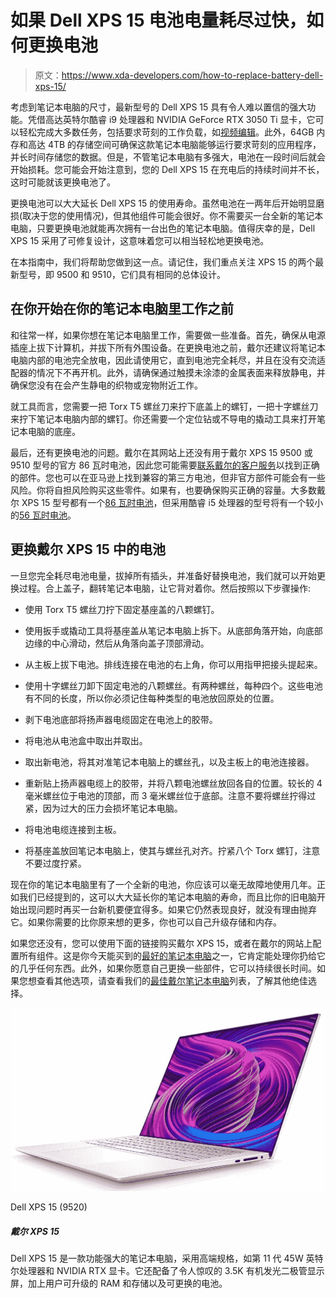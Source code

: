 # 如果 Dell XPS 15 电池电量耗尽过快，如何更换电池

> 原文：<https://www.xda-developers.com/how-to-replace-battery-dell-xps-15/>

考虑到笔记本电脑的尺寸，最新型号的 Dell XPS 15 具有令人难以置信的强大功能。凭借高达英特尔酷睿 i9 处理器和 NVIDIA GeForce RTX 3050 Ti 显卡，它可以轻松完成大多数任务，包括要求苛刻的工作负载，如[视频编辑](https://www.xda-developers.com/best-laptop-for-video-editing/)。此外，64GB 内存和高达 4TB 的存储空间可确保这款笔记本电脑能够运行要求苛刻的应用程序，并长时间存储您的数据。但是，不管笔记本电脑有多强大，电池在一段时间后就会开始损耗。您可能会开始注意到，您的 Dell XPS 15 在充电后的持续时间并不长，这时可能就该更换电池了。

更换电池可以大大延长 Dell XPS 15 的使用寿命。虽然电池在一两年后开始明显磨损(取决于您的使用情况)，但其他组件可能会很好。你不需要买一台全新的笔记本电脑，只要更换电池就能再次拥有一台出色的笔记本电脑。值得庆幸的是，Dell XPS 15 采用了可修复设计，这意味着您可以相当轻松地更换电池。

在本指南中，我们将帮助您做到这一点。请记住，我们重点关注 XPS 15 的两个最新型号，即 9500 和 9510，它们具有相同的总体设计。

## 在你开始在你的笔记本电脑里工作之前

和往常一样，如果你想在笔记本电脑里工作，需要做一些准备。首先，确保从电源插座上拔下计算机，并拔下所有外围设备。在更换电池之前，戴尔还建议将笔记本电脑内部的电池完全放电，因此请使用它，直到电池完全耗尽，并且在没有交流适配器的情况下不再开机。此外，请确保通过触摸未涂漆的金属表面来释放静电，并确保您没有在会产生静电的织物或宠物附近工作。

就工具而言，您需要一把 Torx T5 螺丝刀来拧下底盖上的螺钉，一把十字螺丝刀来拧下笔记本电脑内部的螺钉。你还需要一个定位钻或不导电的撬动工具来打开笔记本电脑的底座。

最后，还有更换电池的问题。戴尔在其网站上还没有用于戴尔 XPS 15 9500 或 9510 型号的官方 86 瓦时电池，因此您可能需要[联系戴尔的客户服务](https://www.anrdoezrs.net/links/100122946/type/dlg/sid/UUxdaUeUpU31669/https://www.dell.com/support/incidents-online/en-us/contactus/product/xps-15-9500-laptop)以找到正确的部件。您也可以在亚马逊上找到兼容的第三方电池，但非官方部件可能会有一些风险。你将自担风险购买这些零件。如果有，也要确保购买正确的容量。大多数戴尔 XPS 15 型号都有一个[86 瓦时电池](https://www.amazon.com/OUWEE-Battery-Compatible-Precision-Alienware/dp/B08B3PBBTV?tag=xda-7m6slt8-20&ascsubtag=UUxdaUeUpU31669&asc_refurl=https%3A%2F%2Fwww.xda-developers.com%2Fhow-to-replace-battery-dell-xps-15%2F&asc_campaign=Short-Term)，但采用酷睿 i5 处理器的型号将有一个较小的[56 瓦时电池](https://www.amazon.com/HWW-8FCTC-Compatible-Precision-Alienware/dp/B08TT5331R?tag=xda-7m6slt8-20&ascsubtag=UUxdaUeUpU31669&asc_refurl=https%3A%2F%2Fwww.xda-developers.com%2Fhow-to-replace-battery-dell-xps-15%2F&asc_campaign=Short-Term)。

## 更换戴尔 XPS 15 中的电池

一旦您完全耗尽电池电量，拔掉所有插头，并准备好替换电池，我们就可以开始更换过程。合上盖子，翻转笔记本电脑，让它背对着你。然后按照以下步骤操作:

*   使用 Torx T5 螺丝刀拧下固定基座盖的八颗螺钉。
*   使用扳手或撬动工具将基座盖从笔记本电脑上拆下。从底部角落开始，向底部边缘的中心滑动，然后从角落向盖子顶部滑动。
*   从主板上拔下电池。排线连接在电池的右上角，你可以用指甲把接头提起来。
*   使用十字螺丝刀卸下固定电池的八颗螺丝。有两种螺丝，每种四个。这些电池有不同的长度，所以你必须记住每种类型的电池放回原处的位置。
*   剥下电池底部将扬声器电缆固定在电池上的胶带。
*   将电池从电池盒中取出并取出。

*   取出新电池，将其对准笔记本电脑上的螺丝孔，以及主板上的电池连接器。
*   重新贴上扬声器电缆上的胶带，并将八颗电池螺丝放回各自的位置。较长的 4 毫米螺丝位于电池的顶部，而 3 毫米螺丝位于底部。注意不要将螺丝拧得过紧，因为过大的压力会损坏笔记本电脑。
*   将电池电缆连接到主板。
*   将基座盖放回笔记本电脑上，使其与螺丝孔对齐。拧紧八个 Torx 螺钉，注意不要过度拧紧。

现在你的笔记本电脑里有了一个全新的电池，你应该可以毫无故障地使用几年。正如我们已经提到的，这可以大大延长你的笔记本电脑的寿命，而且比你的旧电脑开始出现问题时再买一台新机要便宜得多。如果它仍然表现良好，就没有理由抛弃它。如果你需要的比你原来想的更多，你也可以自己升级存储和内存。

如果您还没有，您可以使用下面的链接购买戴尔 XPS 15，或者在戴尔的网站上配置所有组件。这是你今天能买到的[最好的笔记本电脑](https://www.xda-developers.com/best-laptops/)之一，它肯定能处理你扔给它的几乎任何东西。此外，如果你愿意自己更换一些部件，它可以持续很长时间。如果您想查看其他选项，请查看我们的[最佳戴尔笔记本电脑](https://www.xda-developers.com/best-dell-laptops/)列表，了解其他绝佳选择。

 <picture>![The Dell XPS 15 is a powerful and compact laptop with a large display that's great for music production.](img/80a641e2b15b9e7593555b111eeae3db.png)</picture> 

Dell XPS 15 (9520)

##### 戴尔 XPS 15

Dell XPS 15 是一款功能强大的笔记本电脑，采用高端规格，如第 11 代 45W 英特尔处理器和 NVIDIA RTX 显卡。它还配备了令人惊叹的 3.5K 有机发光二极管显示屏，加上用户可升级的 RAM 和存储以及可更换的电池。